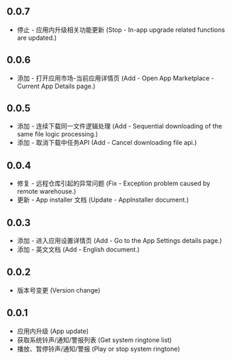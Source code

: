 
## 0.0.7

* 停止 - 应用内升级相关功能更新 (Stop - In-app upgrade related functions are updated.)

## 0.0.6

* 添加 - 打开应用市场-当前应用详情页 (Add - Open App Marketplace - Current App Details page.)

## 0.0.5

* 添加 - 连续下载同一文件逻辑处理 (Add - Sequential downloading of the same file logic processing.)
* 添加 - 取消下载中任务API (Add - Cancel downloading file api.)

## 0.0.4

* 修复 - 远程仓库引起的异常问题 (Fix - Exception problem caused by remote warehouse.)
* 更新 - App installer 文档 (Update - AppInstaller document.)

## 0.0.3

* 添加 - 进入应用设置详情页 (Add - Go to the App Settings details page.)
* 添加 - 英文文档 (Add - English document.)

## 0.0.2

* 版本号变更 (Version change)

## 0.0.1

* 应用内升级 (App update)
* 获取系统铃声/通知/警报列表 (Get system ringtone list)
* 播放、暂停铃声/通知/警报 (Play or stop system ringtone)